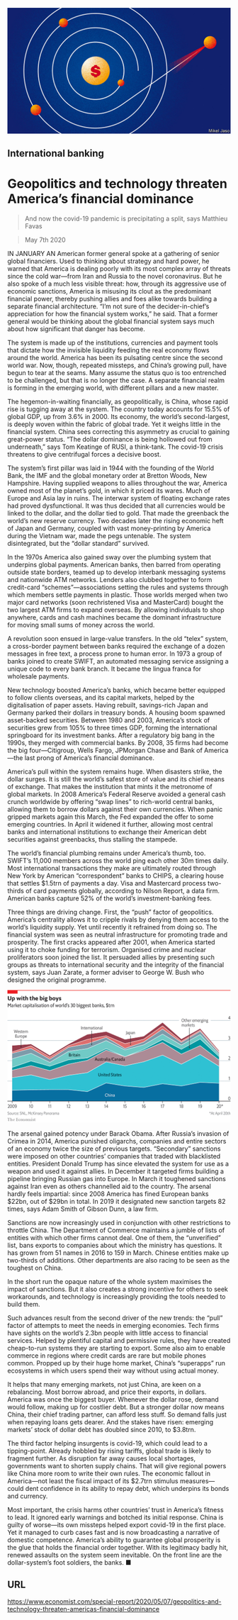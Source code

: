 ![](./images/20200509_SRD001_0.jpg)

## International banking

# Geopolitics and technology threaten America’s financial dominance

> And now the covid-19 pandemic is precipitating a split, says Matthieu Favas

> May 7th 2020

IN JANUARY AN American former general spoke at a gathering of senior global financiers. Used to thinking about strategy and hard power, he warned that America is dealing poorly with its most complex array of threats since the cold war—from Iran and Russia to the novel coronavirus. But he also spoke of a much less visible threat: how, through its aggressive use of economic sanctions, America is misusing its clout as the predominant financial power, thereby pushing allies and foes alike towards building a separate financial architecture. “I’m not sure of the decider-in-chief’s appreciation for how the financial system works,” he said. That a former general would be thinking about the global financial system says much about how significant that danger has become.

The system is made up of the institutions, currencies and payment tools that dictate how the invisible liquidity feeding the real economy flows around the world. America has been its pulsating centre since the second world war. Now, though, repeated missteps, and China’s growing pull, have begun to tear at the seams. Many assume the status quo is too entrenched to be challenged, but that is no longer the case. A separate financial realm is forming in the emerging world, with different pillars and a new master.

The hegemon-in-waiting financially, as geopolitically, is China, whose rapid rise is tugging away at the system. The country today accounts for 15.5% of global GDP, up from 3.6% in 2000. Its economy, the world’s second-largest, is deeply woven within the fabric of global trade. Yet it weighs little in the financial system. China sees correcting this asymmetry as crucial to gaining great-power status. “The dollar dominance is being hollowed out from underneath,” says Tom Keatinge of RUSI, a think-tank. The covid-19 crisis threatens to give centrifugal forces a decisive boost.

The system’s first pillar was laid in 1944 with the founding of the World Bank, the IMF and the global monetary order at Bretton Woods, New Hampshire. Having supplied weapons to allies throughout the war, America owned most of the planet’s gold, in which it priced its wares. Much of Europe and Asia lay in ruins. The interwar system of floating exchange rates had proved dysfunctional. It was thus decided that all currencies would be linked to the dollar, and the dollar tied to gold. That made the greenback the world’s new reserve currency. Two decades later the rising economic heft of Japan and Germany, coupled with vast money-printing by America during the Vietnam war, made the pegs untenable. The system disintegrated, but the “dollar standard” survived.

In the 1970s America also gained sway over the plumbing system that underpins global payments. American banks, then barred from operating outside state borders, teamed up to develop interbank messaging systems and nationwide ATM networks. Lenders also clubbed together to form credit-card “schemes”—associations setting the rules and systems through which members settle payments in plastic. Those worlds merged when two major card networks (soon rechristened Visa and MasterCard) bought the two largest ATM firms to expand overseas. By allowing individuals to shop anywhere, cards and cash machines became the dominant infrastructure for moving small sums of money across the world.

A revolution soon ensued in large-value transfers. In the old “telex” system, a cross-border payment between banks required the exchange of a dozen messages in free text, a process prone to human error. In 1973 a group of banks joined to create SWIFT, an automated messaging service assigning a unique code to every bank branch. It became the lingua franca for wholesale payments.

New technology boosted America’s banks, which became better equipped to follow clients overseas, and its capital markets, helped by the digitalisation of paper assets. Having rebuilt, savings-rich Japan and Germany parked their dollars in treasury bonds. A housing boom spawned asset-backed securities. Between 1980 and 2003, America’s stock of securities grew from 105% to three times GDP, forming the international springboard for its investment banks. After a regulatory big bang in the 1990s, they merged with commercial banks. By 2008, 35 firms had become the big four—Citigroup, Wells Fargo, JPMorgan Chase and Bank of America—the last prong of America’s financial dominance.

America’s pull within the system remains huge. When disasters strike, the dollar surges. It is still the world’s safest store of value and its chief means of exchange. That makes the institution that mints it the metronome of global markets. In 2008 America’s Federal Reserve avoided a general cash crunch worldwide by offering “swap lines” to rich-world central banks, allowing them to borrow dollars against their own currencies. When panic gripped markets again this March, the Fed expanded the offer to some emerging countries. In April it widened it further, allowing most central banks and international institutions to exchange their American debt securities against greenbacks, thus stalling the stampede.

The world’s financial plumbing remains under America’s thumb, too. SWIFT’s 11,000 members across the world ping each other 30m times daily. Most international transactions they make are ultimately routed through New York by American “correspondent” banks to CHIPS, a clearing house that settles $1.5trn of payments a day. Visa and Mastercard process two-thirds of card payments globally, according to Nilson Report, a data firm. American banks capture 52% of the world’s investment-banking fees.

Three things are driving change. First, the “push” factor of geopolitics. America’s centrality allows it to cripple rivals by denying them access to the world’s liquidity supply. Yet until recently it refrained from doing so. The financial system was seen as neutral infrastructure for promoting trade and prosperity. The first cracks appeared after 2001, when America started using it to choke funding for terrorism. Organised crime and nuclear proliferators soon joined the list. It persuaded allies by presenting such groups as threats to international security and the integrity of the financial system, says Juan Zarate, a former adviser to George W. Bush who designed the original programme.



![](./images/20200509_SRC058.png)

The arsenal gained potency under Barack Obama. After Russia’s invasion of Crimea in 2014, America punished oligarchs, companies and entire sectors of an economy twice the size of previous targets. “Secondary” sanctions were imposed on other countries’ companies that traded with blacklisted entities. President Donald Trump has since elevated the system for use as a weapon and used it against allies. In December it targeted firms building a pipeline bringing Russian gas into Europe. In March it toughened sanctions against Iran even as others channelled aid to the country. The arsenal hardly feels impartial: since 2008 America has fined European banks $22bn, out of $29bn in total. In 2019 it designated new sanction targets 82 times, says Adam Smith of Gibson Dunn, a law firm.

Sanctions are now increasingly used in conjunction with other restrictions to throttle China. The Department of Commerce maintains a jumble of lists of entities with which other firms cannot deal. One of them, the “unverified” list, bans exports to companies about which the ministry has questions. It has grown from 51 names in 2016 to 159 in March. Chinese entities make up two-thirds of additions. Other departments are also racing to be seen as the toughest on China.

In the short run the opaque nature of the whole system maximises the impact of sanctions. But it also creates a strong incentive for others to seek workarounds, and technology is increasingly providing the tools needed to build them.

Such advances result from the second driver of the new trends: the “pull” factor of attempts to meet the needs in emerging economies. Tech firms have sights on the world’s 2.3bn people with little access to financial services. Helped by plentiful capital and permissive rules, they have created cheap-to-run systems they are starting to export. Some also aim to enable commerce in regions where credit cards are rare but mobile phones common. Propped up by their huge home market, China’s “superapps” run ecosystems in which users spend their way without using actual money.

It helps that many emerging markets, not just China, are keen on a rebalancing. Most borrow abroad, and price their exports, in dollars. America was once the biggest buyer. Whenever the dollar rose, demand would follow, making up for costlier debt. But a stronger dollar now means China, their chief trading partner, can afford less stuff. So demand falls just when repaying loans gets dearer. And the stakes have risen: emerging markets’ stock of dollar debt has doubled since 2010, to $3.8trn.

The third factor helping insurgents is covid-19, which could lead to a tipping-point. Already hobbled by rising tariffs, global trade is likely to fragment further. As disruption far away causes local shortages, governments want to shorten supply chains. That will give regional powers like China more room to write their own rules. The economic fallout in America—not least the fiscal impact of its $2.7trn stimulus measures—could dent confidence in its ability to repay debt, which underpins its bonds and currency.

Most important, the crisis harms other countries’ trust in America’s fitness to lead. It ignored early warnings and botched its initial response. China is guilty of worse—its own missteps helped export covid-19 in the first place. Yet it managed to curb cases fast and is now broadcasting a narrative of domestic competence. America’s ability to guarantee global prosperity is the glue that holds the financial order together. With its legitimacy badly hit, renewed assaults on the system seem inevitable. On the front line are the dollar-system’s foot soldiers, the banks. ■

## URL

https://www.economist.com/special-report/2020/05/07/geopolitics-and-technology-threaten-americas-financial-dominance
